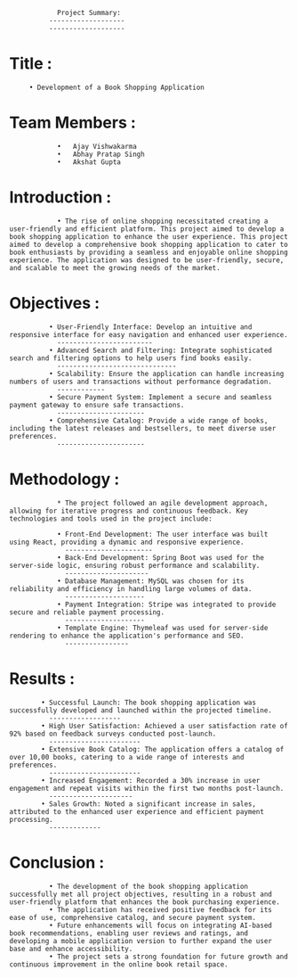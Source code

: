                 Project Summary:
              -------------------
              -------------------
          
Title :
========
         • Development of a Book Shopping Application

Team Members :
===============
                •	Ajay Vishwakarma
                •	Abhay Pratap Singh
                •	Akshat Gupta

Introduction :
===============
                • The rise of online shopping necessitated creating a user-friendly and efficient platform. This project aimed to develop a book shopping application to enhance the user experience. This project aimed to develop a comprehensive book shopping application to cater to book enthusiasts by providing a seamless and enjoyable online shopping experience. The application was designed to be user-friendly, secure, and scalable to meet the growing needs of the market.

Objectives :
=============
              • User-Friendly Interface: Develop an intuitive and responsive interface for easy navigation and enhanced user experience.
                ------------------------
              • Advanced Search and Filtering: Integrate sophisticated search and filtering options to help users find books easily.
                ------------------------------
              • Scalability: Ensure the application can handle increasing numbers of users and transactions without performance degradation.
                ------------
              • Secure Payment System: Implement a secure and seamless payment gateway to ensure safe transactions.
                ----------------------
              • Comprehensive Catalog: Provide a wide range of books, including the latest releases and bestsellers, to meet diverse user preferences.
                ----------------------

Methodology :
==============
                * The project followed an agile development approach, allowing for iterative progress and continuous feedback. Key technologies and tools used in the project include:
                
                • Front-End Development: The user interface was built using React, providing a dynamic and responsive experience.
                  ----------------------
                • Back-End Development: Spring Boot was used for the server-side logic, ensuring robust performance and scalability.
                  ---------------------
                • Database Management: MySQL was chosen for its reliability and efficiency in handling large volumes of data.
                  --------------------
                • Payment Integration: Stripe was integrated to provide secure and reliable payment processing.
                  --------------------
                • Template Engine: Thymeleaf was used for server-side rendering to enhance the application's performance and SEO.
                  ----------------

Results :
==========
            • Successful Launch: The book shopping application was successfully developed and launched within the projected timeline.
              ------------------
            • High User Satisfaction: Achieved a user satisfaction rate of 92% based on feedback surveys conducted post-launch.
              -----------------------
            • Extensive Book Catalog: The application offers a catalog of over 10,00 books, catering to a wide range of interests and preferences.
              -----------------------
            • Increased Engagement: Recorded a 30% increase in user engagement and repeat visits within the first two months post-launch.
              ---------------------
            • Sales Growth: Noted a significant increase in sales, attributed to the enhanced user experience and efficient payment processing.
              -------------

Conclusion :
=============
              • The development of the book shopping application successfully met all project objectives, resulting in a robust and user-friendly platform that enhances the book purchasing experience. 
              • The application has received positive feedback for its ease of use, comprehensive catalog, and secure payment system.
              • Future enhancements will focus on integrating AI-based book recommendations, enabling user reviews and ratings, and developing a mobile application version to further expand the user base and enhance accessibility.
              • The project sets a strong foundation for future growth and continuous improvement in the online book retail space.
